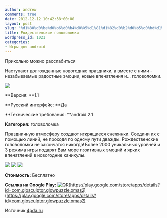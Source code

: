 ```yaml
---
author: andrew
comments: true
date: 2012-12-12 10:42:38+00:00
layout: post
slug: '%d1%80%d0%be%d0%b6%d0%b4%d0%b5%d1%81%d1%82%d0%b2%d0%b5%d0%bd%d1%81%d0%ba%d0%b8%d0%b5-%d0%b3%d0%be%d0%bb%d0%be%d0%b2%d0%be%d0%bb%d0%be%d0%bc%d0%ba%d0%b8'
title: Рождественские головоломки
wordpress_id: 1021
categories:
- Игры для android
---
```


Прикольно можно расслабиться





Наступают долгожданные новогодние праздники, а вместе с ними - незабываемые радостные эмоции, новые впечатления и... головоломки.





![](http://s.4pda.ru/wp-content/uploads/2012/12/promo4pda-480x234.png)

<!-- more -->

**Версия: **1.1





**Русский интерфейс: **Да





**Технические требования: **android 2.1





**Категория:** головоломка









Праздничную атмосферу создают искрящиеся снежинки. Соедини их с помощью линий, не проходя по одному пути дважды. Рождественские головоломки не закончатся никогда! Более 2000 уникальных уровней и 3 режима игры подарят Вам море позитивных эмоций и ярких впечатлений в новогодние каникулы.





![](http://s.4pda.ru/wp-content/uploads/2012/12/dev1-310x480.png)
![](http://s.4pda.ru/wp-content/uploads/2012/12/dev4-312x480.png)
![](http://s.4pda.ru/wp-content/uploads/2012/12/dev3-312x480.png)




**Стоимость:** Бесплатно





**Ссылка на Google Play:** ![QR](http://s.4pda.ru/forum/style_images/1/qr_code.gif)[https://play.google.com/store/apps/details?id=com.glosculptor.glowpuzzle.xmas2](https://play.google.com/store/apps/details?id=com.glosculptor.glowpuzzle.xmas2)





Источник [4pda.ru](http://4pda.ru/2012/12/09/81604/#more-81604)
